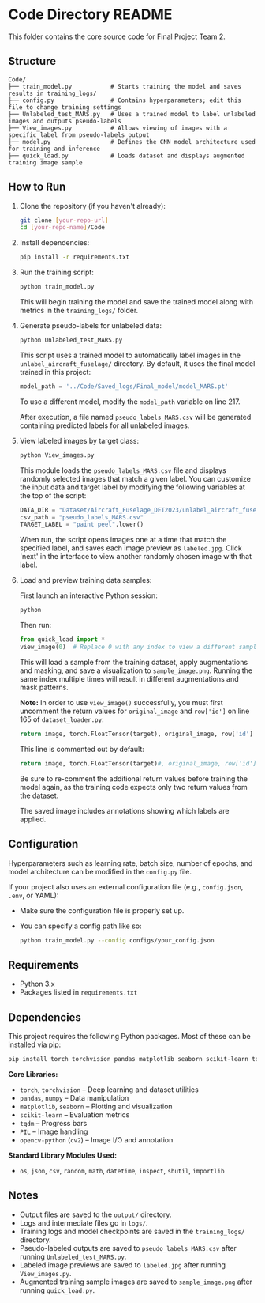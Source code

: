 # Code Directory README

This folder contains the core source code for Final Project Team 2.

## Structure

```
Code/
├── train_model.py           # Starts training the model and saves results in training_logs/
├── config.py                # Contains hyperparameters; edit this file to change training settings
├── Unlabeled_test_MARS.py   # Uses a trained model to label unlabeled images and outputs pseudo-labels
├── View_images.py           # Allows viewing of images with a specific label from pseudo-labels output
├── model.py                 # Defines the CNN model architecture used for training and inference
├── quick_load.py            # Loads dataset and displays augmented training image sample
```

## How to Run

1. Clone the repository (if you haven't already):

   ```bash
   git clone [your-repo-url]
   cd [your-repo-name]/Code
   ```

2. Install dependencies:

   ```bash
   pip install -r requirements.txt
   ```

3. Run the training script:

   ```bash
   python train_model.py
   ```

   This will begin training the model and save the trained model along with metrics in the `training_logs/` folder.

4. Generate pseudo-labels for unlabeled data:

   ```bash
   python Unlabeled_test_MARS.py
   ```

   This script uses a trained model to automatically label images in the `unlabel_aircraft_fuselage/` directory.
   By default, it uses the final model trained in this project:

   ```python
   model_path = '../Code/Saved_logs/Final_model/model_MARS.pt'
   ```

   To use a different model, modify the `model_path` variable on line 217.

   After execution, a file named `pseudo_labels_MARS.csv` will be generated containing predicted labels for all unlabeled images.

5. View labeled images by target class:

   ```bash
   python View_images.py
   ```

   This module loads the `pseudo_labels_MARS.csv` file and displays randomly selected images that match a given label.
   You can customize the input data and target label by modifying the following variables at the top of the script:

   ```python
   DATA_DIR = "Dataset/Aircraft_Fuselage_DET2023/unlabel_aircraft_fuselage"
   csv_path = "pseudo_labels_MARS.csv"
   TARGET_LABEL = "paint peel".lower()
   ```

   When run, the script opens images one at a time that match the specified label, and saves each image preview as `labeled.jpg`.
   Click 'next' in the interface to view another randomly chosen image with that label.

6. Load and preview training data samples:

   First launch an interactive Python session:

   ```bash
   python
   ```

   Then run:

   ```python
   from quick_load import *
   view_image(0)  # Replace 0 with any index to view a different sample
   ```

   This will load a sample from the training dataset, apply augmentations and masking, and save a visualization to `sample_image.png`.
   Running the same index multiple times will result in different augmentations and mask patterns.

   **Note:** In order to use `view_image()` successfully, you must first uncomment the return values for `original_image` and `row['id']` on line 165 of `dataset_loader.py`:

   ```python
   return image, torch.FloatTensor(target), original_image, row['id']
   ```

   This line is commented out by default:

   ```python
   return image, torch.FloatTensor(target)#, original_image, row['id']
   ```

   Be sure to re-comment the additional return values before training the model again, as the training code expects only two return values from the dataset.

   The saved image includes annotations showing which labels are applied.

## Configuration

Hyperparameters such as learning rate, batch size, number of epochs, and model architecture can be modified in the `config.py` file.

If your project also uses an external configuration file (e.g., `config.json`, `.env`, or YAML):

* Make sure the configuration file is properly set up.
* You can specify a config path like so:

  ```bash
  python train_model.py --config configs/your_config.json
  ```

## Requirements

* Python 3.x
* Packages listed in `requirements.txt`

## Dependencies

This project requires the following Python packages. Most of these can be installed via pip:

```bash
pip install torch torchvision pandas matplotlib seaborn scikit-learn tqdm pillow
```

**Core Libraries:**

* `torch`, `torchvision` – Deep learning and dataset utilities
* `pandas`, `numpy` – Data manipulation
* `matplotlib`, `seaborn` – Plotting and visualization
* `scikit-learn` – Evaluation metrics
* `tqdm` – Progress bars
* `PIL` – Image handling
* `opencv-python` (`cv2`) – Image I/O and annotation

**Standard Library Modules Used:**

* `os`, `json`, `csv`, `random`, `math`, `datetime`, `inspect`, `shutil`, `importlib`

## Notes

* Output files are saved to the `output/` directory.
* Logs and intermediate files go in `logs/`.
* Training logs and model checkpoints are saved in the `training_logs/` directory.
* Pseudo-labeled outputs are saved to `pseudo_labels_MARS.csv` after running `Unlabeled_test_MARS.py`.
* Labeled image previews are saved to `labeled.jpg` after running `View_images.py`.
* Augmented training sample images are saved to `sample_image.png` after running `quick_load.py`.

